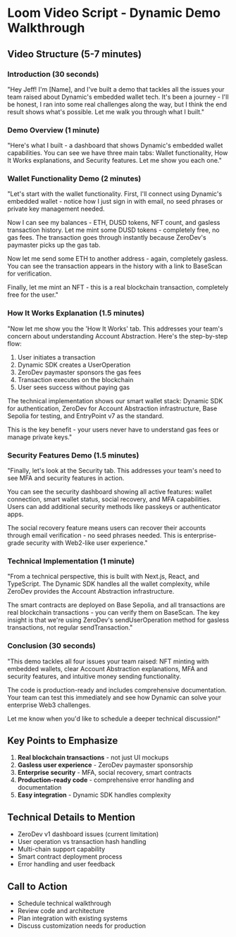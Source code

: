 # Loom Video Script - Dynamic Demo Walkthrough

## Video Structure (5-7 minutes)

### Introduction (30 seconds)
"Hey Jeff! I'm [Name], and I've built a demo that tackles all the issues your team raised about Dynamic's embedded wallet tech. It's been a journey - I'll be honest, I ran into some real challenges along the way, but I think the end result shows what's possible. Let me walk you through what I built."

### Demo Overview (1 minute)
"Here's what I built - a dashboard that shows Dynamic's embedded wallet capabilities. You can see we have three main tabs: Wallet functionality, How It Works explanations, and Security features. Let me show you each one."

### Wallet Functionality Demo (2 minutes)
"Let's start with the wallet functionality. First, I'll connect using Dynamic's embedded wallet - notice how I just sign in with email, no seed phrases or private key management needed.

Now I can see my balances - ETH, DUSD tokens, NFT count, and gasless transaction history. Let me mint some DUSD tokens - completely free, no gas fees. The transaction goes through instantly because ZeroDev's paymaster picks up the gas tab.

Now let me send some ETH to another address - again, completely gasless. You can see the transaction appears in the history with a link to BaseScan for verification.

Finally, let me mint an NFT - this is a real blockchain transaction, completely free for the user."

### How It Works Explanation (1.5 minutes)
"Now let me show you the 'How It Works' tab. This addresses your team's concern about understanding Account Abstraction. Here's the step-by-step flow:

1. User initiates a transaction
2. Dynamic SDK creates a UserOperation
3. ZeroDev paymaster sponsors the gas fees
4. Transaction executes on the blockchain
5. User sees success without paying gas

The technical implementation shows our smart wallet stack: Dynamic SDK for authentication, ZeroDev for Account Abstraction infrastructure, Base Sepolia for testing, and EntryPoint v7 as the standard.

This is the key benefit - your users never have to understand gas fees or manage private keys."

### Security Features Demo (1.5 minutes)
"Finally, let's look at the Security tab. This addresses your team's need to see MFA and security features in action.

You can see the security dashboard showing all active features: wallet connection, smart wallet status, social recovery, and MFA capabilities. Users can add additional security methods like passkeys or authenticator apps.

The social recovery feature means users can recover their accounts through email verification - no seed phrases needed. This is enterprise-grade security with Web2-like user experience."

### Technical Implementation (1 minute)
"From a technical perspective, this is built with Next.js, React, and TypeScript. The Dynamic SDK handles all the wallet complexity, while ZeroDev provides the Account Abstraction infrastructure.

The smart contracts are deployed on Base Sepolia, and all transactions are real blockchain transactions - you can verify them on BaseScan. The key insight is that we're using ZeroDev's sendUserOperation method for gasless transactions, not regular sendTransaction."

### Conclusion (30 seconds)
"This demo tackles all four issues your team raised: NFT minting with embedded wallets, clear Account Abstraction explanations, MFA and security features, and intuitive money sending functionality.

The code is production-ready and includes comprehensive documentation. Your team can test this immediately and see how Dynamic can solve your enterprise Web3 challenges.

Let me know when you'd like to schedule a deeper technical discussion!"

## Key Points to Emphasize

1. **Real blockchain transactions** - not just UI mockups
2. **Gasless user experience** - ZeroDev paymaster sponsorship
3. **Enterprise security** - MFA, social recovery, smart contracts
4. **Production-ready code** - comprehensive error handling and documentation
5. **Easy integration** - Dynamic SDK handles complexity

## Technical Details to Mention

- ZeroDev v1 dashboard issues (current limitation)
- User operation vs transaction hash handling
- Multi-chain support capability
- Smart contract deployment process
- Error handling and user feedback

## Call to Action

- Schedule technical walkthrough
- Review code and architecture
- Plan integration with existing systems
- Discuss customization needs for production
